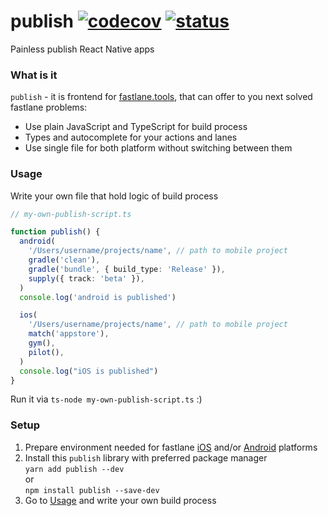 # publish [![codecov](https://codecov.io/gh/lamantin-group/publish/branch/master/graph/badge.svg)](https://codecov.io/gh/lamantin-group/publish) [![status](https://img.shields.io/badge/status-experimental-orange.svg)](https://img.shields.io/badge/status-experimental-orange)

Painless publish React Native apps

### What is it
`publish` - it is frontend for [fastlane.tools](https://fastlane.tools/), that can offer to you next solved fastlane problems:

* Use plain JavaScript and TypeScript for build process
* Types and autocomplete for your actions and lanes
* Use single file for both platform without switching between them

### Usage

Write your own file that hold logic of build process

```ts
// my-own-publish-script.ts

function publish() {
  android(
    '/Users/username/projects/name', // path to mobile project
    gradle('clean'),
    gradle('bundle', { build_type: 'Release' }),
    supply({ track: 'beta' }),
  )
  console.log('android is published')

  ios(
    '/Users/username/projects/name', // path to mobile project
    match('appstore'),
    gym(),
    pilot(),
  )
  console.log("iOS is published")
}
```

Run it via `ts-node my-own-publish-script.ts` :)

### Setup

1. Prepare environment needed for fastlane [iOS](https://docs.fastlane.tools/getting-started/ios/setup/) and/or [Android](https://docs.fastlane.tools/getting-started/ios/setup/) platforms
2. Install this `publish` library with preferred package manager\
`yarn add publish --dev`\
or\
`npm install publish --save-dev`
3. Go to [Usage](https://github.com/lamantin-group/publish#usage) and write your own build process